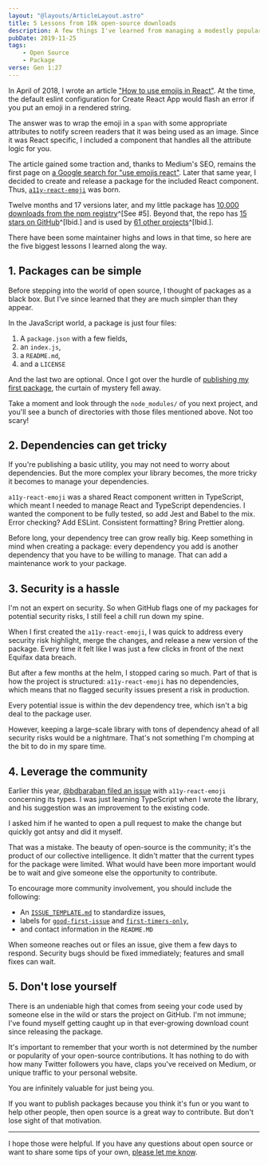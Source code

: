 ```yaml
---
layout: "@layouts/ArticleLayout.astro"
title: 5 Lessons from 10k open-source downloads
description: A few things I've learned from managing a modestly popular open-source package.
pubDate: 2019-11-25
tags:
    - Open Source
    - Package
verse: Gen 1:27
---
```


In April of 2018, I wrote an article ["How to use emojis in React"](https://medium.com/@seanmcp/%EF%B8%8F-how-to-use-emojis-in-react-d23bbf608bf7). At the time, the default eslint configuration for Create React App would flash an error if you put an emoji in a rendered string.

The answer was to wrap the emoji in a `span` with some appropriate attributes to notify screen readers that it was being used as an image. Since it was React specific, I included a component that handles all the attribute logic for you.

The article gained some traction and, thanks to Medium's SEO, remains the first page on [a Google search for "use emojis react"](https://www.google.com/search?q=use+emojis+in+react&oq=how+to+use+emojis+in+react). Later that same year, I decided to create and release a package for the included React component. Thus, [`a11y-react-emoji`](https://npm.im/a11y-react-emoji) was born.

Twelve months and 17 versions later, and my little package has [10,000 downloads from the npm registry](https://www.npmjs.com/package/a11y-react-emoji)^[See #5]. Beyond that, the repo has [15 stars on GitHub](https://github.com/SeanMcP/a11y-react-emoji)^[Ibid.] and is used by [61 other projects](https://github.com/SeanMcP/a11y-react-emoji/network/dependents?package_id=UGFja2FnZS0yODIxNzMzNDE%3D)^[Ibid.].

There have been some maintainer highs and lows in that time, so here are the five biggest lessons I learned along the way.

## 1. Packages can be simple

Before stepping into the world of open source, I thought of packages as a black box. But I've since learned that they are much simpler than they appear.

In the JavaScript world, a package is just four files:

1. A `package.json` with a few fields,
2. an `index.js`,
3. a `README.md`,
4. and a `LICENSE`

And the last two are optional. Once I got over the hurdle of [publishing my first package](https://www.freecodecamp.org/news/how-to-make-a-beautiful-tiny-npm-package-and-publish-it-2881d4307f78/), the curtain of mystery fell away.

Take a moment and look through the `node_modules/` of you next project, and you'll see a bunch of directories with those files mentioned above. Not too scary!

## 2. Dependencies can get tricky

If you're publishing a basic utility, you may not need to worry about dependencies. But the more complex your library becomes, the more tricky it becomes to manage your dependencies.

`a11y-react-emoji` was a shared React component written in TypeScript, which meant I needed to manage React and TypeScript dependencies. I wanted the component to be fully tested, so add Jest and Babel to the mix. Error checking? Add ESLint. Consistent formatting? Bring Prettier along.

Before long, your dependency tree can grow really big. Keep something in mind when creating a package: every dependency you add is another dependency that you have to be willing to manage. That can add a maintenance work to your package.

## 3. Security is a hassle

I'm not an expert on security. So when GitHub flags one of my packages for potential security risks, I still feel a chill run down my spine.

When I first created the `a11y-react-emoji`, I was quick to address every security risk highlight, merge the changes, and release a new version of the package. Every time it felt like I was just a few clicks in front of the next Equifax data breach.

But after a few months at the helm, I stopped caring so much. Part of that is how the project is structured: `a11y-react-emoji` has no dependencies, which means that no flagged security issues present a risk in production.

Every potential issue is within the dev dependency tree, which isn't a big deal to the package user.

However, keeping a large-scale library with tons of dependency ahead of all security risks would be a nightmare. That's not something I'm chomping at the bit to do in my spare time.

## 4. Leverage the community

Earlier this year, [@bdbaraban filed an issue](https://github.com/SeanMcP/a11y-react-emoji/issues/3) with `a11y-react-emoji` concerning its types. I was just learning TypeScript when I wrote the library, and his suggestion was an improvement to the existing code.

I asked him if he wanted to open a pull request to make the change but quickly got antsy and did it myself.

That was a mistake. The beauty of open-source is the community; it's the product of our collective intelligence. It didn't matter that the current types for the package were limited. What would have been more important would be to wait and give someone else the opportunity to contribute.

To encourage more community involvement, you should include the following:

- An [`ISSUE_TEMPLATE.md`](https://help.github.com/en/github/building-a-strong-community/manually-creating-a-single-issue-template-for-your-repository) to standardize issues,
- labels for [`good-first-issue`](https://help.github.com/en/github/building-a-strong-community/helping-new-contributors-find-your-project-with-labels) and [`first-timers-only`](https://www.firsttimersonly.com/),
- and contact information in the `README.MD`

When someone reaches out or files an issue, give them a few days to respond. Security bugs should be fixed immediately; features and small fixes can wait.

## 5. Don't lose yourself

There is an undeniable high that comes from seeing your code used by someone else in the wild or stars the project on GitHub. I'm not immune; I've found myself getting caught up in that ever-growing download count since releasing the package.

It's important to remember that your worth is not determined by the number or popularity of your open-source contributions. It has nothing to do with how many Twitter followers you have, claps you've received on Medium, or unique traffic to your personal website.

You are infinitely valuable for just being you.

If you want to publish packages because you think it's fun or you want to help other people, then open source is a great way to contribute. But don't lose sight of that motivation.

---

I hope those were helpful. If you have any questions about open source or want to share some tips of your own, [please let me know](#comment-link).
